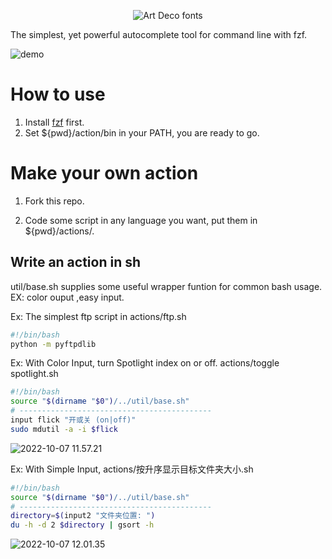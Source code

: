 
<p align="center" width="100%">
<img src="https://see.fontimg.com/api/renderfont4/514Pa/eyJyIjoiZnMiLCJoIjoxMTYsInciOjEwMDAsImZzIjoxMTYsImZnYyI6IiNERjE2REUiLCJiZ2MiOiIjRkZGRkZGIiwidCI6MX0/YWN0aW9u/crescendo.png" alt="Art Deco fonts"> 
</p>
The simplest, yet powerful autocomplete tool for command line with fzf. 



![demo](https://zk4bucket.oss-cn-beijing.aliyuncs.com/uPic/demo.gif)


# How to use 
1. Install [fzf](https://github.com/junegunn/fzf) first. 
2. Set ${pwd}/action/bin in your PATH, you are ready to go.

# Make your own action

1. Fork this repo.

2. Code some script in any language you want, put them in ${pwd}/actions/.


## Write an action in sh 
util/base.sh supplies some useful wrapper funtion for common bash usage.  EX: color ouput ,easy input.



Ex: The simplest ftp script in actions/ftp.sh

``` bash
#!/bin/bash
python -m pyftpdlib
```



Ex: With Color Input, turn Spotlight index on or off. actions/toggle spotlight.sh

``` bash
#!/bin/bash
source "$(dirname "$0")/../util/base.sh"
# -------------------------------------------
input flick "开或关 (on|off)" 
sudo mdutil -a -i $flick
```



![2022-10-07 11.57.21](https://zk4bucket.oss-cn-beijing.aliyuncs.com/uPic/2022-10-07%2011.57.21.gif)



Ex: With Simple Input,  actions/按升序显示目标文件夹大小.sh

``` bash
#!/bin/bash
source "$(dirname "$0")/../util/base.sh"
# -------------------------------------------
directory=$(input2 "文件夹位置: ")
du -h -d 2 $directory | gsort -h

```

![2022-10-07 12.01.35](https://zk4bucket.oss-cn-beijing.aliyuncs.com/uPic/2022-10-07%2012.01.35.gif)
